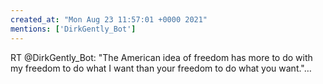```yaml
---
created_at: "Mon Aug 23 11:57:01 +0000 2021"
mentions: ['DirkGently_Bot']
---
```


RT @DirkGently_Bot: "The American idea of freedom has more to do with my freedom to do what I want than your freedom to do what you want."…